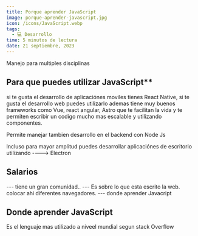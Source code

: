 ```yaml
---
title: Porque aprender JavaScript
image: porque-aprender-javascript.jpg
icon: /icons/JavaScript.webp
tags:
  - 💻 Desarrollo
time: 5 minutos de lectura
date: 21 septiembre, 2023
---
```


Manejo para multiples disciplinas

## Para que puedes utilizar JavaScript\*\*

si te gusta el desarrollo de aplicaciónes moviles tienes React Native, si te gusta el desarrollo web puedes utilizarlo ademas tiene muy buenos frameworks como Vue, react angular, Astro que te facilitan la vida y te permiten escribir un codigo mucho mas escalable y utilizando componentes.

Permite manejar tambien desarrollo en el backend con Node Js

Incluso para mayor amplitud puedes desarrollar aplicaciónes de escritorio utilizando ----> Electron

## Salarios

--- tiene un gran comunidad..
--- Es sobre lo que esta escrito la web. colocar ahi diferentes navegadores.
--- donde aprender Javacript

## Donde aprender JavaScript

Es el lenguaje mas utilizado a niveel mundial segun stack Overflow
